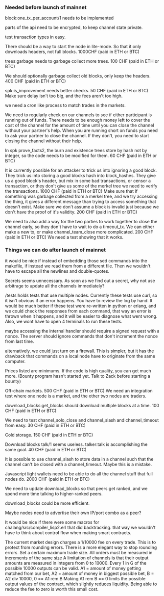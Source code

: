 ### Needed before launch of mainnet

block:one_tx_per_account/1 needs to be implemented

parts of the api need to be encrypted, to keep channel state private.

test transaction types in easy.

There should be a way to start the node in lite-mode. So that it only downloads headers, not full blocks. 1000CHF (paid in ETH or BTC)

trees:garbage needs to garbage collect more trees. 100 CHF (paid in ETH or BTC)

We should optionally garbage collect old blocks, only keep the headers. 400 CHF (paid in ETH or BTC)

spk:is_improvement needs better checks. 50 CHF (paid in ETH or BTC)
Make sure delay isn't too big, and the fees aren't too high. 

we need a cron like process to match trades in the markets.

We need to regularly check on our channels to see if either participant is running out of funds. There needs to be enough money left to cover the cost of the channel for the amount of time until you can close the channel without your partner's help.
When you are running short on funds you need to ask your partner to close the channel. If they don't, you need to start closing the channel without their help.

In spk prove_facts2, the burn and existence trees store by hash not by integer, so the code needs to be modified for them. 60 CHF (paid in ETH or BTC)

It is currently possible for an attacker to trick us into ignoring a good block. They trick us into storing a good blocks hash into block_hashes. They give us a good block's header, but mix in some bad transactions, or censor a transaction, or they don't give us some of the merkel tree we need to verify the transactions. 1000 CHF (paid in ETH or BTC)
Make sure that if something was garbage collected from a merkel tree, and we try accessing the thing, it gives a different message than trying to access something that doesn't exist. Make sure we don't assume a block is invalid just because we don't have the proof of it's validity. 200 CHF (paid in ETH or BTC)

We need to also add a way for the two parties to work together to close the channel early, so they don't have to wait to do a timeout_tx. We can either make a new tx, or make channel_team_close more complicated. 200 CHF (paid in ETH or BTC)
We need a test showing that it works.


### Things we can do after launch of mainnet

it would be nice if instead of embedding those sed commands into the makefile, if instead we read them from a different file.
Then we wouldn't have to escape all the newlines and double-quotes.

Secrets seems unnecessary. As soon as we find out a secret, why not use arbitrage to update all the channels immediately?

/tests holds tests that use multiple nodes. Currently these tests use curl, so it isn't obvious if an error happens. You have to review the log by hand.
It would be much better if these test were re-written in python or erlang, and we could check the responses from each command, that way an error is thrown when it happens, and it will be easier to diagnose what went wrong.
Also, we wont have to open 4 terminals to run these tests.



maybe accessing the internal handler should require a signed request with a nonce.
The server should ignore commands that don't increment the nonce from last time.

alternatively, we could just turn on a firewall. This is simpler, but it has the drawback that commands on a local node have to originate from the same computer.


Prices listed are minimums. If the code is high quality, you can get much more.
(Bounty program hasn't started yet. Talk to Zack before starting a bounty)

Off-chain markets. 500 CHF (paid in ETH or BTC)
We need an integration test where one node is a market, and the other two nodes are traders. 

download_blocks:get_blocks should download multiple blocks at a time. 100 CHF (paid in ETH or BTC)

We need to test channel_solo_close and channel_slash and channel_timeout from easy. 30 CHF (paid in ETH or BTC)

Cold storage. 150 CHF (paid in ETH or BTC)

Download blocks talk/1 seems useless. talker:talk is accomplishing the same goal. 40 CHF (paid in ETH or BTC)

It is possible to use channel_slash to store data in a channel such that the channel can't be closed with a channel_timeout.
Maybe this is a mistake.

Javascript light wallets need to be able to do all the channel stuff that full nodes do. 2000 CHF (paid in ETH or BTC)

We need to update download_blocks so that peers get ranked, and we spend more time talking to higher-ranked peers.

download_blocks could be more efficient.

Maybe nodes need to advertise their own IP/port combo as a peer?

It would be nice if there were some macros for chalang/src/compiler_lisp2.erl that did backtracking. that way we wouldn't have to think about control flow when making smart contracts.

The current market design charges a 1/10000 fee on every trade. This is to protect from rounding errors. There is a more elegant way to stop rounding errors. Set a certain maximum trade size. All orders must be measured in increments of the same size 
A limitation of channels is that their output amounts are measured in integers from 0 to 10000.
Every 1 in G of the possible 10000 outputs can be valid.
A1 = amount of money getting matched from our bet,
A2 = amount of money in biggest possible bet,
B = A2 div 10000,
0 == A1 rem B
Making A1 rem B == 0 limits the possible output values of the contract, which slightly reduces liquidity. Being able to reduce the fee to zero is worth this small cost.
